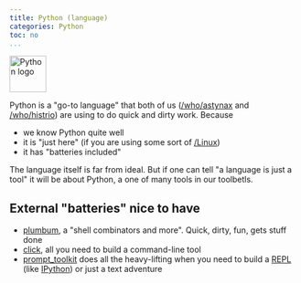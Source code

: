 ```yaml
---
title: Python (language)
categories: Python
toc: no
...
```


<img src="https://www.python.org/static/img/python-logo.png" alt="Python logo" style="height: 64px">

Python is a "go-to language" that both of us ([/who/astynax]() and [/who/histrio]()) are using to do quick and dirty work. Because

- we know Python quite well
- it is "just here" (if you are using some sort of [/Linux]())
- it has "batteries included"

The language itself is far from ideal. But if one can tell "a language is just a tool" it will be about Python, a one of many tools in our toolbetls.

## External "batteries" nice to have

- [plumbum](https://plumbum.readthedocs.io), a "shell combinators and more". Quick, dirty, fun, gets stuff done
- [click](https://click.palletsprojects.com), all you need to build a command-line tool
- [prompt_toolkit](https://python-prompt-toolkit.readthedocs.io) does all the heavy-lifting when you need to build a [REPL](https://en.wikipedia.org/wiki/Read%E2%80%93eval%E2%80%93print_loop) (like [IPython](https://ipython.readthedocs.io)) or just a text adventure
